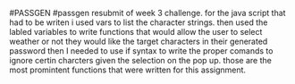 #PASSGEN
#passgen resubmit of week 3 challenge. for the java script that had to be writen i used vars to list the character strings. 
then used the labled variables to write functions that would allow the user to select weather or not they would like the target characters in their generated
password then I needed to use if syntax to write the proper comands to ignore certin charcters given the selection on the pop up.
those are the most promintent functions that were written for this assignment.
